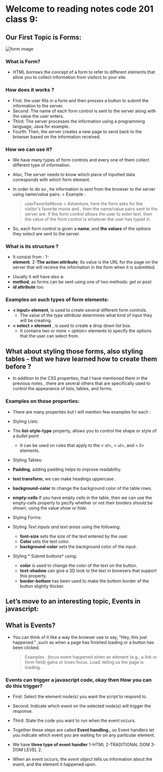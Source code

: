 # Welcome to reading notes code 201 class 9:

## Our First Topic is Forms:
![form image](https://miro.medium.com/max/500/1*jdgeDJ3LGuKBigNLDoyEEg.jpeg)

### What is Form?
- HTML borrows the concept of a form to refer to different elements that allow you to collect information from visitors to your site.

### How does it works ?
- First: the user fills in a form and then presses a button to submit the information to the server.
- Second: The name of each form control is sent to the server along with the value the user enters.
- Third: The server processes the information using a programming language, Java for example.
- Fourth: Then, the server creates a new page to send back to the browser based on the information received.

### How we can use it?
- We have many types of form controls and every one of them collect different type of information.
- Also, The server needs to know which piece of inputted data corresponds with which form element.
- In order to do so , he information is sent from the browser to the server using name/value pairs.
      > Example :
     > userFavoriteMovie = Adventure,  here the form asks for the visitor's favorite movie and , then the name/value pairs sent to the server are:
    > If the form control allows the user to enter text, then the value of the form control is whatever
the user has typed in.

- So, each form control is given a **name**, and **the values** of the options they select
are sent to the server.


### What is its structure ?
- It consist from :
1-**<form> element**. 
2-**The action attribute**; Its value is the URL for the page on the server that will receive the information in the form when it is submitted.
- Usually it will have also a:
- **method**; as forms can be sent using one of two methods: *get or post*. 
- **id attribute** too.

### Examples on such types of form elements:
-	**< input> element**, is used to create several different form controls.
     - The value of the *type attribute* determines what kind of input they will be creating.
-	**< select > element** , is used to create a drop down list box.
    - It contains two or more *< option>* elements to specify the options that the user can select from.


## What about styling those forms, also styling tables - that we have learned how to create them before ?
- In addition to the CSS properties, that I have mentioned them in the previous notes , there are several others that are specifically used to control the appearance of lists, tables, and forms. 

### Examples on those properties:

- There are many properties but I will mention few examples for each :

- Styling Lists:
- The **list-style-type** property, allows you to control the shape or style of a *bullet point* 
    - It can be used on rules that apply to the < ol>, < ul>, and < li> elements.

- Styling Tables:
- **Padding**, adding padding helps to improve readability.
- **text transform**, we can make headings uppercase .
- **background-color** to change the background color of the table rows.
- **empty-cells** If you have empty cells in the table, then we can use the empty-cells property to pecify whether or not their borders should be shown, using the value *show* or *hide*.

- Styling Forms:
 - Styling *Text inputs and text areas* using the following:
      - **font-size** sets the size of the text entered by the user.
      - **Color** sets the text color.
      - **background-color** sets the background color of the input.


- Styling * Submit buttons* using:
     - **color** is used to change the color of the text on the button.
     - **text-shadow** can give a 3D look to the text in browsers that support this property.
     - **border-bottom** has been used to make the bottom border of the button slightly thicker.


## Let’s move to an interesting topic, Events in javascript:

## What is Events?
- You can think of it like a way the browser use to say, "Hey, this just happened." ,such as when a page has
finished loading or a button has been clicked.

   > Examples : *focus* event happened when an element (e.g., a link or form field) gains or loses focus.
     > Load: telling us the page is loading.

### Events can trigger a javascript code, okay then How you can do this trigger?
- First: Select the element node(s) you want the script to respond to.
- Second: Indicate which event on the selected node(s) will trigger the response.
- Third: State the code you want to run when the event occurs.
- Together these steps are called **Event handling.**, so Event handlers let you indicate which event you
are waiting for on any particular element.
 
- We have **three type of event handler**
1-HTML
2-TRADITIONAL DOM
3-DOM LEVEL 2.

- When an event occurs, the *event object* tells us information about the event, and the element it happened upon.
